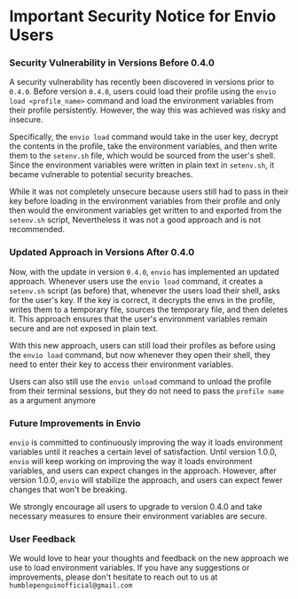 # Important Security Notice for Envio Users

### Security Vulnerability in Versions Before 0.4.0

A security vulnerability has recently been discovered in versions prior to `0.4.0`. Before version `0.4.0`, users could load their profile using the `envio load <profile_name>` command and load the environment variables from their profile persistently. However, the way this was achieved was risky and insecure.

Specifically, the `envio load` command would take in the user key, decrypt the contents in the profile, take the environment variables, and then write them to the `setenv.sh` file, which would be sourced from the user's shell. Since the environment variables were written in plain text in `setenv.sh`, it became vulnerable to potential security breaches.

While it was not completely unsecure because users still had to pass in their key before loading in the environment variables from their profile and only then would the environment variables get written to and exported from the `setenv.sh` script, Nevertheless it was not a good approach and is not recommended.

### Updated Approach in Versions After 0.4.0

Now, with the update in version `0.4.0`, `envio` has implemented an updated approach. Whenever users use the `envio load` command, it creates a `setenv.sh` script (as before) that, whenever the users load their shell, asks for the user's key. If the key is correct, it decrypts the envs in the profile, writes them to a temporary file, sources the temporary file, and then deletes it. This approach ensures that the user's environment variables remain secure and are not exposed in plain text.

With this new approach, users can still load their profiles as before using the `envio load` command, but now whenever they open their shell, they need to enter their key to access their environment variables.

Users can also still use the `envio unload` command to unload the profile from their terminal sessions, but they do not need to pass the `profile name` as a argument anymore

### Future Improvements in Envio

`envio` is committed to continuously improving the way it loads environment variables until it reaches a certain level of satisfaction. Until version 1.0.0, `envio` will keep working on improving the way it loads environment variables, and users can expect changes in the approach. However, after version 1.0.0, `envio` will stabilize the approach, and users can expect fewer changes that won't be breaking.

We strongly encourage all users to upgrade to version 0.4.0 and take necessary measures to ensure their environment variables are secure.

### User Feedback

We would love to hear your thoughts and feedback on the new approach we use to load environment variables. If you have any suggestions or improvements, please don't hesitate to reach out to us at `humblepenguinofficial@gmail.com`
